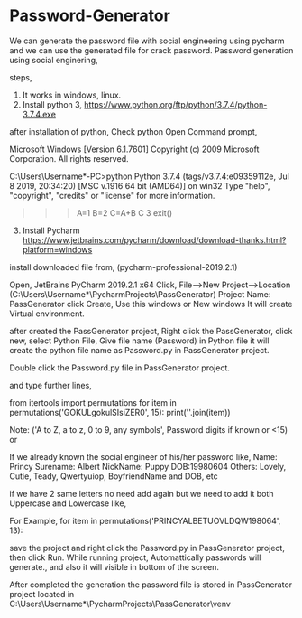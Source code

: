 # Password-Generator
We can generate the password file with social engineering using pycharm and we can use the generated file for crack password.
Password generation using social enginering,


steps,
1. It works in windows, linux.
2. Install python 3,
https://www.python.org/ftp/python/3.7.4/python-3.7.4.exe

after installation of python, Check python
Open Command prompt,


Microsoft Windows [Version 6.1.7601]
Copyright (c) 2009 Microsoft Corporation.  All rights reserved.

C:\Users\Username*-PC>python
Python 3.7.4 (tags/v3.7.4:e09359112e, Jul  8 2019, 20:34:20) [MSC v.1916 64 bit
(AMD64)] on win32
Type "help", "copyright", "credits" or "license" for more information.

>>> A=1
>>> B=2
>>> C=A+B
>>> C
3
>>> exit()




3. Install Pycharm
https://www.jetbrains.com/pycharm/download/download-thanks.html?platform=windows

install downloaded file from, (pycharm-professional-2019.2.1)

Open, JetBrains PyCharm 2019.2.1 x64
Click, File-->New Project-->Location (C:\Users\Username*\PycharmProjects\PassGenerator) Project Name: PassGenerator
click Create, Use this windows or New windows
It will create Virtual environment.

after created the PassGenerator project,
Right click the PassGenerator, click new, select Python File,
Give file name (Password) in Python file
it will create the python file name as Password.py in PassGenerator project.

Double click the Password.py file in PassGenerator project.

and type further lines,

from itertools import permutations
for item in permutations('GOKULgokulSIsiZER0', 15):
    print(''.join(item))

Note: 
('A to Z, a to z, 0 to 9, any symbols', Password digits if known or <15)
or 


If we already known the social engineer of his/her password like,
Name: Princy
Surename: Albert
NickName: Puppy
DOB:19980604
Others: Lovely, Cutie, Teady, Qwertyuiop, BoyfriendName and DOB, etc

if we have 2 same letters no need add again but we need to add it both Uppercase and Lowercase like,

For Example,
for item in permutations('PRINCYALBETUOVLDQW198064', 13):


save the project and right click the Password.py in PassGenerator project, then click Run. 
While running project, Automattically passwords will generate., and also it will visible in bottom of the screen.

After completed the generation the password file is stored in PassGenerator project located in 
C:\Users\Username*\PycharmProjects\PassGenerator\venv
